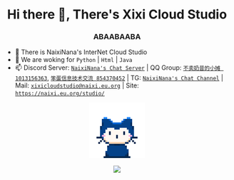 <h1 align="center">Hi there 👋, There's Xixi Cloud Studio</h1>
<h3 align="center">ABAABAABA</h3>

- 🦄 There is NaixiNana's InterNet Cloud Studio
- 🌱 We are woking for `Python` | `Html` | `Java`
- 📫 Discord Server: [`NaixiNana's Chat Server`](https://discord.gg/JeCNh9hwSQ) | QQ Group: [`不卖奶昔的小摊 1013156363`](https://qm.qq.com/cgi-bin/qm/qr?k=82RrLPWxpazursXdmElTS2Zyh9SVLr0b&jump_from=webapi&authKey=cgnBj6lzLQoFjT5AtVJxYDoJCAlLTLX1XJsAZ5OfrrnFDOleHpLWkq9jWM65nELd), [`笨蛋信息技术交流 854370452`](https://qm.qq.com/cgi-bin/qm/qr?k=WkwtG1Ym9ZwvMYIeTnZtVffPJtQ0pWp7&jump_from=webapi&authKey=vtMnX1eWzwcgwZHBE9rOCgXMcxRZ9ROP8hUQ4fRGQ4V7vqhWLyvLuTNBnSEA03ze) | TG: [`NaixiNana's Chat Channel`](https://t.me/naixinana) | Mail: [`xixicloudstudio@naixi.eu.org`](mailto:xixicloudstudio@naixi.eu.org) | Site: [`https://naixi.eu.org/studio/`](https://naixi.eu.org)

<p align="center"><img align="center" src="https://github.com/naiximcn/naiximcn/raw/main/github.gif"></p>

<p align="center"><img align="center" src="https://count.getloli.com/get/@Xixi-Cloud-Studio"></p>
<!--
**naiximcn/naiximcn** is a ✨ _special_ ✨ repository because its `README.md` (this file) appears on your GitHub profile.

Here are some ideas to get you started:

- 🔭 I’m currently working on ...
- 🌱 I’m currently learning ...
- 👯 I’m looking to collaborate on ...
- 🤔 I’m looking for help with ...
- 💬 Ask me about ...
- 📫 How to reach me: ...
- 😄 Pronouns: ...
- ⚡ Fun fact: ...
-->
